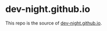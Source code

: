 # dev-night.github.io

This repo is the source of [dev-night.github.io](http://dev-night.github.io/).
